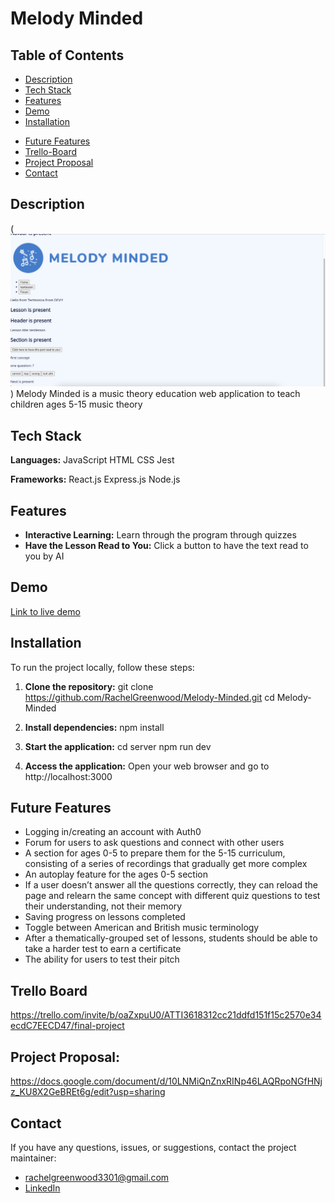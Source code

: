 # Melody Minded

## Table of Contents
- [Description](#description)
- [Tech Stack](#tech-stack)
- [Features](#features)
- [Demo](#demo)
- [Installation](#installation)
<!-- - [Usage](#usage) -->
- [Future Features](#future-features)
- [Trello-Board](#trello-board)
- [Project Proposal](#project-proposal)
- [Contact](#contact)

## Description
(![Photo of Melody Minded](<Project Photo.png>))
Melody Minded is a music theory education web application to teach children ages 5-15 music theory

## Tech Stack
**Languages:**
JavaScript
HTML
CSS
Jest

**Frameworks:**
React.js
Express.js
Node.js

## Features
- **Interactive Learning:** Learn through the program through quizzes
- **Have the Lesson Read to You:** Click a button to have the text read to you by AI

## Demo
[Link to live demo](#https://server-eavm.onrender.com)

## Installation
To run the project locally, follow these steps:

1. **Clone the repository:**
   git clone https://github.com/RachelGreenwood/Melody-Minded.git
   cd Melody-Minded

2. **Install dependencies:**
    npm install

3. **Start the application:**
    cd server
    npm run dev

4. **Access the application:**
    Open your web browser and go to http://localhost:3000

## Future Features
- Logging in/creating an account with Auth0
- Forum for users to ask questions and connect with other users
- A section for ages 0-5 to prepare them for the 5-15 curriculum, consisting of a series of recordings that gradually get more complex
- An autoplay feature for the ages 0-5 section
- If a user doesn’t answer all the questions correctly, they can reload the page and relearn the same concept with different quiz questions to test their understanding, not their memory
- Saving progress on lessons completed
- Toggle between American and British music terminology
- After a thematically-grouped set of lessons, students should be able to take a harder test to earn a certificate
- The ability for users to test their pitch


## Trello Board
https://trello.com/invite/b/oaZxpuU0/ATTI3618312cc21ddfd151f15c2570e34ecdC7EECD47/final-project

## Project Proposal:
https://docs.google.com/document/d/10LNMiQnZnxRINp46LAQRpoNGfHNjz_KU8X2GeBREt6g/edit?usp=sharing

## Contact
If you have any questions, issues, or suggestions, contact the project maintainer:
- rachelgreenwood3301@gmail.com
- [LinkedIn](#https://www.linkedin.com/in/rachel-greenwood3301/)